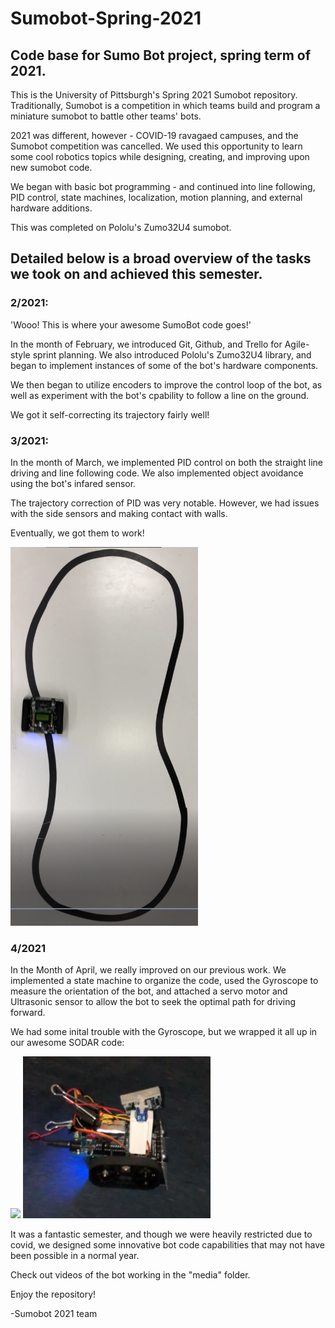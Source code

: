 # Sumobot-Spring-2021
## Code base for Sumo Bot project, spring term of 2021.

This is the University of Pittsburgh's Spring 2021 Sumobot repository. Traditionally, Sumobot is a competition in which teams build and program a miniature sumobot to battle other teams' bots. 

2021 was different, however - COVID-19 ravagaed campuses, and the Sumobot competition was cancelled. We used this opportunity to learn some cool robotics topics while designing, creating, and improving upon new sumobot code. 

We began with basic bot programming - and continued into line following, PID control, state machines, localization, motion planning, and external hardware additions. 

This was completed on Pololu's Zumo32U4 sumobot. 

## Detailed below is a broad overview of the tasks we took on and achieved this semester. 

### 2/2021:

'Wooo! This is where your awesome SumoBot code goes!'

In the month of February, we introduced Git, Github, and Trello for Agile-style sprint planning. We also introduced Pololu's Zumo32U4 library, and began to implement instances of some of the bot's hardware components. 

We then began to utilize encoders to improve the control loop of the bot, as well as experiment with the bot's cpability to follow a line on the ground. 

We got it self-correcting its trajectory fairly well! 


### 3/2021:

In the month of March, we implemented PID control on both the straight line driving and line following code. We also implemented object avoidance using the bot's infared sensor. 

The trajectory correction of PID was very notable. However, we had issues with the side sensors and making contact with walls. 

Eventually, we got them to work!

<img src="https://github.com/Pitt-RAS/Sumobot-Spring-2021/blob/main/media/Line_Follower_Photo.png" width="300">

### 4/2021

In the Month of April, we really improved on our previous work. We implemented a state machine to organize the code, used the Gyroscope to measure the orientation of the bot, and attached a servo motor and Ultrasonic sensor to allow the bot to seek the optimal path for driving forward. 

We had some inital trouble with the Gyroscope, but we wrapped it all up in our awesome SODAR code: 

<img src="https://github.com/Pitt-RAS/Sumobot-Spring-2021/blob/main/media/US_Sensors.png" width="300">

<img src="https://github.com/Pitt-RAS/Sumobot-Spring-2021/blob/main/media/SODAR_Photo.png" width="300">

It was a fantastic semester, and though we were heavily restricted due to covid, we designed some innovative bot code capabilities that may not have been possible in a normal year. 

Check out videos of the bot working in the "media" folder.

Enjoy the repository!

  -Sumobot 2021 team
